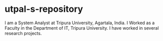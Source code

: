 # utpal-s-repository

I am a System Analyst at Tripura University, Agartala, India. I Worked as a Faculty in the Department of IT, Tripura University. I have worked in several research projects.
